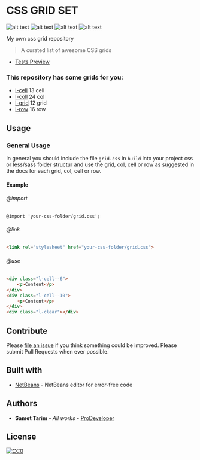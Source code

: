 # CSS GRID SET

![alt text](https://img.shields.io/badge/build-passing-brightgreen.svg "Build passing")
![alt text](https://img.shields.io/badge/css-3.0%20tested-brightgreen.svg "CSS 3.0 tested")
![alt text](https://img.shields.io/badge/license-CCO-blue.svg "CCO 1.0")
![alt text](https://img.shields.io/badge/tests-1%2F1-blue.svg "Tests 1/1")

My own css grid repository

> A curated list of awesome CSS grids

* [Tests Preview](test/img/tests.png)

### This repository has some grids for you:

* [l-cell](partials/_cell.css) 13 cell
* [l-coll](partials/_col.css) 24 col
* [l-grid](partials/_grid.css) 12 grid
* [l-row](partials/_row.css) 16 row

## Usage

### General Usage

In general you should include the file `grid.css` in `build` into your 
project css or less/sass folder structur and use the grid, col, cell or row as suggested in the docs for each grid, col, cell or row.

#### Example

###### @import

```less
@import 'your-css-folder/grid.css';
```
###### @link

```html
<link rel="stylesheet" href="your-css-folder/grid.css">
```

###### @use

```html
<div class="l-cell--6">
    <p>Content</p>
</div>
<div class="l-cell--10">
    <p>Content</p>
</div>
<div class="l-clear"></div>
```

## Contribute

Please [file an issue](https://github.com/Samettarim/less-mixins/issues) if you
think something could be improved. Please submit Pull Requests when ever
possible.

## Built with

* [NetBeans](https://netbeans.org/) - NetBeans editor for error-free code

## Authors

* **Samet Tarim** - *All works* - [ProDeveloper](https://profiles.wordpress.org/prodeveloper/)

## License

[![CC0](https://licensebuttons.net/p/zero/1.0/88x31.png)](http://creativecommons.org/publicdomain/zero/1.0/)